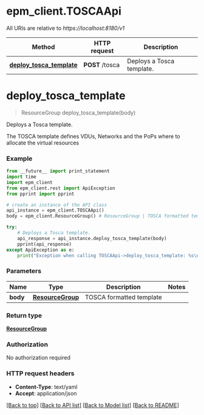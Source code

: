 # epm_client.TOSCAApi

All URIs are relative to *https://localhost:8180/v1*

Method | HTTP request | Description
------------- | ------------- | -------------
[**deploy_tosca_template**](TOSCAApi.md#deploy_tosca_template) | **POST** /tosca | Deploys a Tosca template.


# **deploy_tosca_template**
> ResourceGroup deploy_tosca_template(body)

Deploys a Tosca template.

The TOSCA template defines VDUs, Networks and the PoPs where to allocate the virtual resources

### Example 
```python
from __future__ import print_statement
import time
import epm_client
from epm_client.rest import ApiException
from pprint import pprint

# create an instance of the API class
api_instance = epm_client.TOSCAApi()
body = epm_client.ResourceGroup() # ResourceGroup | TOSCA formatted template

try: 
    # Deploys a Tosca template.
    api_response = api_instance.deploy_tosca_template(body)
    pprint(api_response)
except ApiException as e:
    print("Exception when calling TOSCAApi->deploy_tosca_template: %s\n" % e)
```

### Parameters

Name | Type | Description  | Notes
------------- | ------------- | ------------- | -------------
 **body** | [**ResourceGroup**](ResourceGroup.md)| TOSCA formatted template | 

### Return type

[**ResourceGroup**](ResourceGroup.md)

### Authorization

No authorization required

### HTTP request headers

 - **Content-Type**: text/yaml
 - **Accept**: application/json

[[Back to top]](#) [[Back to API list]](../README.md#documentation-for-api-endpoints) [[Back to Model list]](../README.md#documentation-for-models) [[Back to README]](../README.md)

